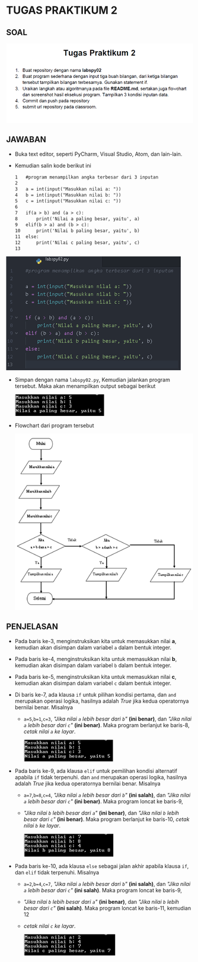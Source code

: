 # TUGAS PRAKTIKUM 2

## SOAL
![gambar1](gambar/1_soal.PNG)

## JAWABAN
  - Buka text editor, seperti PyCharm, Visual Studio, Atom, dan lain-lain.
  - Kemudian salin kode berikut ini


        1   #program menampilkan angka terbesar dari 3 inputan
        2
        3   a = int(input("Masukkan nilai a: "))
        4   b = int(input("Masukkan nilai b: "))
        5   c = int(input("Masukkan nilai c: "))
        6
        7   if(a > b) and (a > c):
        8       print('Nilai a paling besar, yaitu', a)
        9   elif(b > a) and (b > c):
        10      print('Nilai b paling besar, yaitu', b)
        11  else:
        12      print('Nilai c paling besar, yaitu', c)
        13

![gambar2](gambar/2_kode.PNG)
  - Simpan dengan nama `labspy02.py`, Kemudian jalankan program tersebut. Maka akan menampilkan output sebagai berikut
  

    ![gambar3](gambar/3_output.PNG)
    

  - Flowchart dari program tersebut


    ![gambar4](gambar/4_flowchart.PNG)
    

## PENJELASAN
  - Pada baris ke-3, menginstruksikan kita untuk memasukkan nilai **a**, kemudian akan disimpan dalam variabel `a` dalam bentuk integer.

  - Pada baris ke-4, menginstruksikan kita untuk memasukkan nilai **b**, kemudian akan disimpan dalam variabel `b` dalam bentuk integer.

  - Pada baris ke-5, menginstruksikan kita untuk memasukkan nilai **c**, kemudian akan disimpan dalam variabel `c` dalam bentuk integer.

  - Di baris ke-7, ada klausa `if` untuk pilihan kondisi pertama, dan `and` merupakan operasi logika, hasilnya adalah _True_ jika kedua operatornya bernilai benar. Misalnya

    - `a=5`,`b=1`,`c=3`, _"Jika nilai `a` lebih besar dari `b`"_ **(ini benar)**, dan _"Jika nilai `a` lebih besar dari `c`"_ **(ini benar)**. Maka program berlanjut ke baris-8, _cetak nilai `a` ke layar_.
    

        ![gambar5](gambar/3_output.PNG)
        

  - Pada baris ke-9, ada klausa `elif` untuk pemilihan kondisi alternatif apabila `if` tidak terpenuhi. dan `and` merupakan operasi logika, hasilnya adalah _True_ jika kedua operatornya bernilai benar. Misalnya

    - `a=7`,`b=8`,`c=4`, _"Jika nilai `a` lebih besar dari `b`"_ **(ini salah)**, dan _"Jika nilai `a` lebih besar dari `c`"_ **(ini benar)**. Maka program loncat ke baris-9,

    -  _"Jika nilai `b` lebih besar dari `a`"_ **(ini benar)**, dan _"Jika nilai `b` lebih besar dari `c`"_ **(ini benar)**. Maka program berlanjut ke baris-10, _cetak nilai `b` ke layar_.


        ![gambar6](gambar/3-1_output.PNG)


  - Pada baris ke-10, ada klausa `else` sebagai jalan akhir apabila klausa `if`, dan `elif` tidak terpenuhi. Misalnya

    - `a=2`,`b=4`,`c=7`, _"Jika nilai `a` lebih besar dari `b`"_ **(ini salah)**, dan _"Jika nilai `a` lebih besar dari `c`"_ **(ini salah)**. Maka program loncat ke baris-9,

    -  _"Jika nilai `b` lebih besar dari `a`"_ **(ini benar)**, dan _"Jika nilai `b` lebih besar dari `c`"_ **(ini salah)**. Maka program loncat ke baris-11, kemudian 12

    - _cetak nilai `c` ke layar_.
    

        ![gambar7](gambar/3-2_output.PNG)
